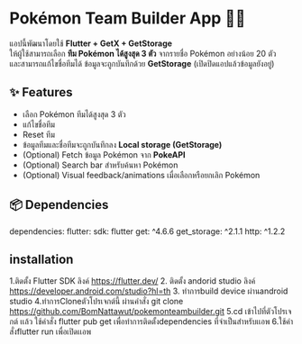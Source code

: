 # Pokémon Team Builder App 🐱‍👤

แอปนี้พัฒนาโดยใช้ **Flutter + GetX + GetStorage**  
ให้ผู้ใช้สามารถเลือก **ทีม Pokémon ได้สูงสุด 3 ตัว** จากรายชื่อ Pokémon อย่างน้อย 20 ตัว  
และสามารถแก้ไขชื่อทีมได้ ข้อมูลจะถูกบันทึกด้วย **GetStorage** (เปิดปิดแอปแล้วข้อมูลยังอยู่)  

## ✨ Features

- เลือก Pokémon ทีมได้สูงสุด 3 ตัว
- แก้ไขชื่อทีม
- Reset ทีม
- ข้อมูลทีมและชื่อทีมจะถูกบันทึกลง **Local storage (GetStorage)**
- (Optional) Fetch ข้อมูล Pokémon จาก **PokeAPI**
- (Optional) Search bar สำหรับค้นหา Pokémon
- (Optional) Visual feedback/animations เมื่อเลือกหรือยกเลิก Pokémon

## 📦 Dependencies

dependencies:
  flutter:
    sdk: flutter
  get: ^4.6.6
  get_storage: ^2.1.1
  http: ^1.2.2  

##  installation

1.ติดตั้ง Flutter SDK  ลิงค์ https://flutter.dev/
2. ติดตั้ง andorid studio ลิงค์ https://developer.android.com/studio?hl=th
3. ทำการbuild device ผ่านandroid studio
4.ทำการCloneตัวโปรเจกต์นี้ ผ่านคำสั่ง git clone https://github.com/BomNattawut/pokemonteambuilder.git
5.cd เข้าไปที่ตัวโปรเจกต์ เเล้ว ใช้คำสั่ง flutter pub get เพื่อทำการติดตั้งdependencies ที่จำเป็นสำหรับเเอพ
6.ใช้คำสั่งflutter run เพื่อเปิดเเอพ

